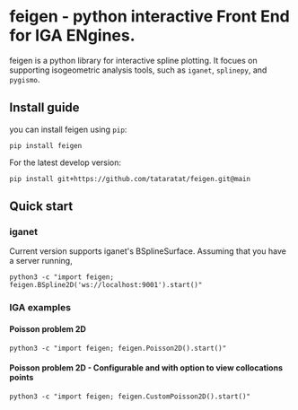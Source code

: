 # feigen - python interactive Front End for IGA ENgines.
feigen is a python library for interactive spline plotting.
It focues on supporting isogeometric analysis tools, such as `iganet`, `splinepy`, and `pygismo`.

## Install guide
you can install feigen using `pip`:
```
pip install feigen
```
For the latest develop version:
```
pip install git+https://github.com/tataratat/feigen.git@main
```

## Quick start
### iganet
Current version supports iganet's BSplineSurface.
Assuming that you have a server running,
```
python3 -c "import feigen; feigen.BSpline2D('ws://localhost:9001').start()"
```

### IGA examples
#### Poisson problem 2D
```
python3 -c "import feigen; feigen.Poisson2D().start()"
```

#### Poisson problem 2D - Configurable and with option to view collocations points
```
python3 -c "import feigen; feigen.CustomPoisson2D().start()"
```

